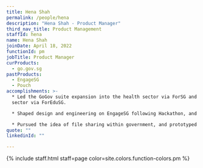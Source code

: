 ```yaml
---
title: Hena Shah
permalink: /people/hena
description: "Hena Shah - Product Manager"
third_nav_title: Product Management
staffId: hena
name: Hena Shah
joinDate: April 18, 2022
functionId: pm
jobTitle: Product Manager
curProducts:
  - go.gov.sg
pastProducts:
  - EngageSG
  - Pouch
accomplishments: >-
  * Led the GoGov suite expansion into the health sector via ForSG and education
  sector via ForEduSG.

  * Shaped design and engineering on EngageSG following Hackathon, and has since prepared a roadmap for product iteration.

  * Pursued the idea of file sharing within government, and prototyped Pouch.
quote: ""
linkedinId: ""

---
```


{% include staff.html staff=page color=site.colors.function-colors.pm %}
